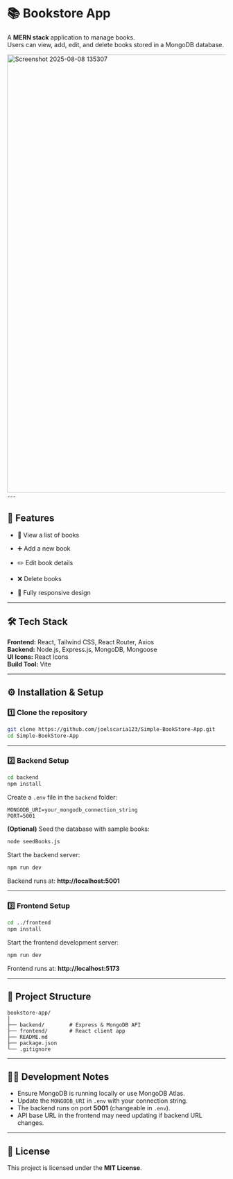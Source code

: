 # 📚 Bookstore App

A **MERN stack** application to manage books.  
Users can view, add, edit, and delete books stored in a MongoDB database.

<img width="1919" height="1011" alt="Screenshot 2025-08-08 135307" src="https://github.com/user-attachments/assets/adfc6733-a573-4ae7-95a0-328553c5c8ee" />
---

## 🚀 Features
- 📖 View a list of books
- ➕ Add a new book
- ✏️ Edit book details
- ❌ Delete books   

- 📱 Fully responsive design

---

## 🛠️ Tech Stack
**Frontend:** React, Tailwind CSS, React Router, Axios  
**Backend:** Node.js, Express.js, MongoDB, Mongoose  
**UI Icons:** React Icons  
**Build Tool:** Vite

---

## ⚙️ Installation & Setup

### 1️⃣ Clone the repository
```bash
git clone https://github.com/joelscaria123/Simple-BookStore-App.git
cd Simple-BookStore-App
```

---

### 2️⃣ Backend Setup
```bash
cd backend
npm install
```

Create a `.env` file in the `backend` folder:
```env
MONGODB_URI=your_mongodb_connection_string
PORT=5001
```

**(Optional)** Seed the database with sample books:
```bash
node seedBooks.js
```

Start the backend server:
```bash
npm run dev
```
Backend runs at: **http://localhost:5001**

---

### 3️⃣ Frontend Setup
```bash
cd ../frontend
npm install
```

Start the frontend development server:
```bash
npm run dev
```
Frontend runs at: **http://localhost:5173**

---

## 📂 Project Structure
```
bookstore-app/
│
├── backend/        # Express & MongoDB API
├── frontend/       # React client app
├── README.md
├── package.json
└── .gitignore
```

---

## 🧑‍💻 Development Notes
- Ensure MongoDB is running locally or use MongoDB Atlas.
- Update the `MONGODB_URI` in `.env` with your connection string.
- The backend runs on port **5001** (changeable in `.env`).
- API base URL in the frontend may need updating if backend URL changes.

---

## 📜 License
This project is licensed under the **MIT License**.
